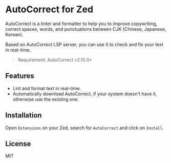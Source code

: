 # AutoCorrect for Zed

AutoCorrect is a linter and formatter to help you to improve copywriting, correct spaces, words, and punctuations between CJK (Chinese, Japanese, Korean).

Based on AutoCorrect LSP server, you can use it to check and fix your text in real-time.

> Requirement: AutoCorrect v2.10.0+

## Features

- Lint and format text in real-time.
- Automatically download AutoCorrect, if your system doesn't have it, otherwise use the existing one.

## Installation

Open `Extensions` on your Zed, search for `AutoCorrect` and click on `Install`.

## License

MIT
